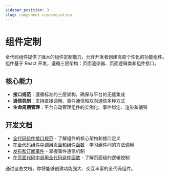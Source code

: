 ```yaml
---
sidebar_position: 3
slug: component-customization
---
```


# 组件定制

全代码组件提供了强大的组件定制能力，允许开发者创建高度个性化的功能组件。组件基于 React 开发，遵循三层架构：页面渲染器、页面逻辑类和组件接口。

## 核心能力

- **接口规范**：遵循标准的三层架构，确保与平台的无缝集成
- **通信机制**：支持直接调用、事件通信和双向通信多种方式
- **生命周期管理**：平台自动管理组件的实例化、事件绑定、渲染和销毁

## 开发文档

- [全代码组件接口规范](../fullcode-ui-components-in-pages/ui-component-interface-specifications) - 了解组件的核心架构和接口定义
- [在全代码组件中调用页面和组件函数](../fullcode-ui-components-in-pages/calling-page-and-component-functions-in-fullcode-components) - 学习组件间的方法调用
- [发布和订阅事件](../fullcode-ui-components-in-pages/emitting-events) - 掌握事件通信机制
- [在页面代码中调用全代码组件函数](../fullcode-ui-components-in-pages/calling-fullcode-component-functions-in-page-code) - 了解页面级的逻辑控制

通过这些文档，你将能够创建功能强大、交互丰富的全代码组件。
